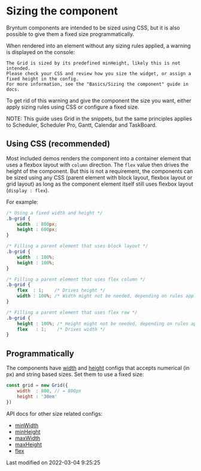 # Sizing the component

Bryntum components are intended to be sized using CSS, but it is also possible to give them a fixed size 
programmatically.

When rendered into an element without any sizing rules applied, a warning is displayed on the console:

```text
The Grid is sized by its predefined minHeight, likely this is not intended.
Please check your CSS and review how you size the widget, or assign a fixed height in the config. 
For more information, see the "Basics/Sizing the component" guide in docs.
```

To get rid of this warning and give the component the size you want, either apply sizing rules using CSS or configure a 
fixed size.

NOTE: This guide uses Grid in the snippets, but the same principles applies to Scheduler, Scheduler Pro, Gantt, Calendar
and TaskBoard.

## Using CSS (recommended)

Most included demos renders the component into a container element that uses a flexbox layout with `column` direction. 
The `flex` value then drives the height of the component. But this is not a requirement, the components can be sized 
using any CSS (parent element with block layout, flexbox layout or grid layout) as long as the component element itself 
still uses flexbox layout (`display : flex`).

For example:
```css
/* Using a fixed width and height */
.b-grid {
    width  : 800px;
    height : 600px;
}

/* Filling a parent element that uses block layout */
.b-grid {
    width  : 100%;
    height : 100%;
}

/* Filling a parent element that uses flex column */
.b-grid {
    flex  : 1;    /* Drives height */
    width : 100%; /* Width might not be needed, depending on rules applied to the parent */
}

/* Filling a parent element that uses flex row */
.b-grid {
    height : 100%; /* Height might not be needed, depending on rules applied to the parent */
    flex   : 1;    /* Drives width */
}
```

## Programmatically

The components have [width](#Core/widget/Widget#property-width) and [height](#Core/widget/Widget#property-height) 
configs that accepts numerical (in px) and string based sizes. Set them to use a fixed size:

```javascript
const grid = new Grid({
    width  : 800, // = 800px
    height : '30em'
})
```

API docs for other size related configs:
* [minWidth](#Core/widget/Widget#property-minWidth)
* [minHeight](#Core/widget/Widget#property-minHeight)
* [maxWidth](#Core/widget/Widget#property-maxWidth)
* [maxHeight](#Core/widget/Widget#property-maxHeight)
* [flex](#Core/widget/Widget#property-flex)


<p class="last-modified">Last modified on 2022-03-04 9:25:25</p>